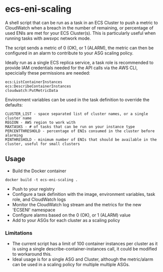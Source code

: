 # ecs-eni-scaling

A shell script that can be run as a task in an ECS Cluster to push a metric to CloudWatch when a breach in the number of remaining, or percentage of used ENIs are met for your ECS Cluster(s). This is particularly useful when running tasks with awsvpc network mode.

The script sends a metric of 0 (OK), or 1 (ALARM), the metric can then be configured in an alarm to contribute to your ASG scaling policy.

Ideally run as a single ECS replica service, a task role is recommended to provide IAM credentials needed for the API calls via the AWS CLI, specicially these permissions are needed:

```
ecs:ListContainerInstances
ecs:DescribeContainerInstances
cloudwatch:PutMetricData
```

Environment variables can be used in the task definition to override the defaults:

```
CLUSTER_LIST - space separated list of cluster names, or a single cluster name
REGION - AWS region to work with
MAXTASKS - # of tasks that can be run on your instance type
PERCENTTHRESHOLD - percentage of ENIs consumed in the cluster before alarming
MINTHRESHOLD - minimum number of ENIs that should be available in the cluster, useful for small clusters
```

## Usage

* Build the Docker container

`docker build -t ecs-eni-scaling .`

* Push to your registry
* Configure a task definition with the image, environment variables, task role, and CloudWatch logs
* Monitor the CloudWatch log stream and the metrics for the new 'ECSENI' namespace
* Configure alarms based on the 0 (OK), or 1 (ALARM) value
* Add to your ASGs for each cluster as a scaling policy

### Limitations

* The current script has a limit of 100 container instances per cluster as it is using a single describe-container-instances call, it could be modified to workaround this.
* Ideal usage is for a single ASG and Cluster, although the metric/alarm can be used in a scaling policy for multiple multiple ASGs.
